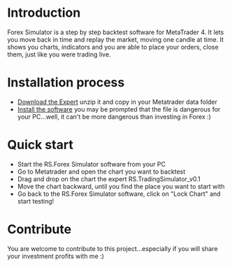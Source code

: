 # Introduction 
Forex Simulator is a step by step backtest software for MetaTrader 4.
It lets you move back in time and replay the market, moving one candle at time. It shows you charts, indicators and you are able to place your orders, close them, just like you were trading live.

# Installation process
- [Download the Expert](https://github.com/sergiocapozzi77/RS.ForexSimulatorLight/raw/master/Metatrader/RS.TradingSimulator_v0.1.mq4.zip) unzip it and copy in your Metatrader data folder
- [Install the software](https://github.com/sergiocapozzi77/RS.ForexSimulatorLight/raw/deployment/RS.Trading.ForexSimulator/publish/setup.exe) you may be prompted that the file is dangerous for your PC...well, it can't be more dangerous than investing in Forex :)

# Quick start
- Start the RS.Forex Simulator software from your PC
- Go to Metatrader and open the chart you want to backtest
- Drag and drop on the chart the expert RS.TradingSimulator_v0.1
- Move the chart backward, until you find the place you want to start with
- Go back to the RS.Forex Simulator software, click on "Lock Chart" and start testing!

# Contribute
You are welcome to contribute to this project...especially if you will share your investment profits with me :) 
